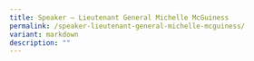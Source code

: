 ```yaml
---
title: Speaker – Lieutenant General Michelle McGuiness
permalink: /speaker-lieutenant-general-michelle-mcguiness/
variant: markdown
description: ""
---
```

